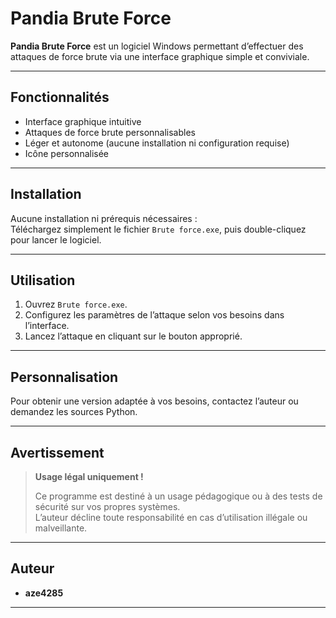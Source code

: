 # Pandia Brute Force

**Pandia Brute Force** est un logiciel Windows permettant d’effectuer des attaques de force brute via une interface graphique simple et conviviale.

---

## Fonctionnalités

- Interface graphique intuitive
- Attaques de force brute personnalisables
- Léger et autonome (aucune installation ni configuration requise)
- Icône personnalisée

---

## Installation

Aucune installation ni prérequis nécessaires :  
Téléchargez simplement le fichier `Brute force.exe`, puis double-cliquez pour lancer le logiciel.

---

## Utilisation

1. Ouvrez `Brute force.exe`.
2. Configurez les paramètres de l’attaque selon vos besoins dans l’interface.
3. Lancez l’attaque en cliquant sur le bouton approprié.

---

## Personnalisation

Pour obtenir une version adaptée à vos besoins, contactez l’auteur ou demandez les sources Python.

---

## Avertissement

> **Usage légal uniquement !**
>
> Ce programme est destiné à un usage pédagogique ou à des tests de sécurité sur vos propres systèmes.  
> L’auteur décline toute responsabilité en cas d’utilisation illégale ou malveillante.

---

## Auteur

- **aze4285**

---